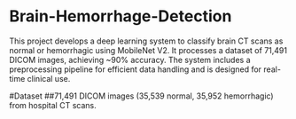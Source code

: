 # Brain-Hemorrhage-Detection
This project develops a deep learning system to classify brain CT scans as normal or hemorrhagic using MobileNet V2. It processes a dataset of 71,491 DICOM images, achieving ~90% accuracy. The system includes a preprocessing pipeline for efficient data handling and is designed for real-time clinical use.

#Dataset
##71,491 DICOM images (35,539 normal, 35,952 hemorrhagic) from hospital CT scans.
